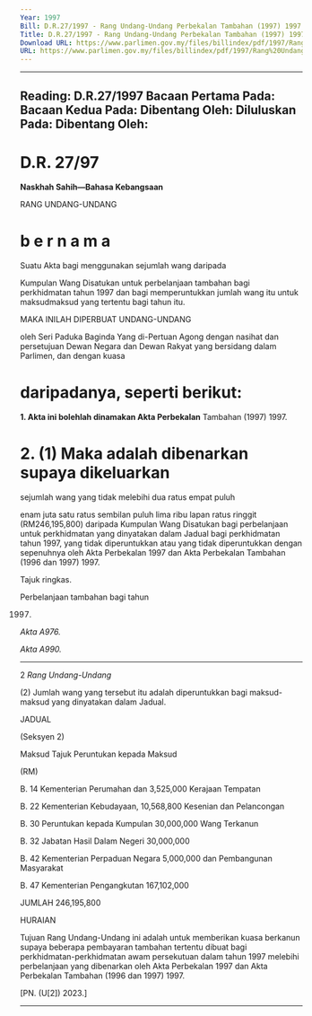 ```yaml
---
Year: 1997
Bill: D.R.27/1997 - Rang Undang-Undang Perbekalan Tambahan (1997) 1997 (Lulus)
Title: D.R.27/1997 - Rang Undang-Undang Perbekalan Tambahan (1997) 1997 (Lulus)
Download URL: https://www.parlimen.gov.my/files/billindex/pdf/1997/Rang%20Undang-Undang%20DR%2027.pdf
URL: https://www.parlimen.gov.my/files/billindex/pdf/1997/Rang%20Undang-Undang%20DR%2027.pdf
---
```

---
Reading:
D.R.27/1997
Bacaan Pertama Pada:
Bacaan Kedua Pada:
Dibentang Oleh:
Diluluskan Pada:
Dibentang Oleh:
---

# D.R. 27/97

**Naskhah Sahih—Bahasa Kebangsaan**

RANG UNDANG-UNDANG

# b e r n a m a

Suatu Akta bagi menggunakan sejumlah wang daripada

Kumpulan Wang Disatukan untuk perbelanjaan
tambahan bagi perkhidmatan tahun 1997 dan bagi
memperuntukkan jumlah wang itu untuk maksudmaksud yang tertentu bagi tahun itu.


MAKA INILAH DIPERBUAT UNDANG-UNDANG

oleh Seri Paduka Baginda Yang di-Pertuan Agong dengan
nasihat dan persetujuan Dewan Negara dan Dewan Rakyat
yang bersidang dalam Parlimen, dan dengan kuasa
# daripadanya, seperti berikut:

**1. Akta ini bolehlah dinamakan Akta Perbekalan**
Tambahan (1997) 1997.

# 2. (1) Maka adalah dibenarkan supaya dikeluarkan

sejumlah wang yang tidak melebihi dua ratus empat puluh

enam juta satu ratus sembilan puluh lima ribu lapan ratus
ringgit (RM246,195,800) daripada Kumpulan Wang
Disatukan bagi perbelanjaan untuk perkhidmatan yang
dinyatakan dalam Jadual bagi perkhidmatan tahun 1997,
yang tidak diperuntukkan atau yang tidak diperuntukkan
dengan sepenuhnya oleh Akta Perbekalan 1997 dan Akta
Perbekalan Tambahan (1996 dan 1997) 1997.


Tajuk
ringkas.

Perbelanjaan
tambahan
bagi tahun

1997.

_Akta A976._

_Akta A990._


-----

2 _Rang Undang-Undang_

(2) Jumlah wang yang tersebut itu adalah diperuntukkan
bagi maksud-maksud yang dinyatakan dalam Jadual.

JADUAL

(Seksyen 2)

Maksud Tajuk Peruntukan
kepada Maksud

(RM)

B. 14 Kementerian Perumahan dan 3,525,000
Kerajaan Tempatan

B. 22 Kementerian Kebudayaan, 10,568,800
Kesenian dan Pelancongan

B. 30 Peruntukan kepada Kumpulan 30,000,000
Wang Terkanun

B. 32 Jabatan Hasil Dalam Negeri 30,000,000

B. 42 Kementerian Perpaduan Negara 5,000,000
dan Pembangunan Masyarakat

B. 47 Kementerian Pengangkutan 167,102,000

JUMLAH 246,195,800

HURAIAN

Tujuan Rang Undang-Undang ini adalah untuk memberikan kuasa
berkanun supaya beberapa pembayaran tambahan tertentu dibuat
bagi perkhidmatan-perkhidmatan awam persekutuan dalam tahun
1997 melebihi perbelanjaan yang dibenarkan oleh Akta Perbekalan
1997 dan Akta Perbekalan Tambahan (1996 dan 1997) 1997.

[PN. (U[2]) 2023.]


-----


